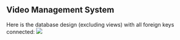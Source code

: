 ## Video Management System
Here is the database design (excluding views) with all foreign keys connected:
![](Media/Database_design.png.png)
